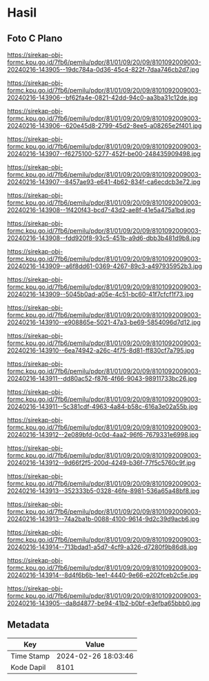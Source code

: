 # Hasil

## Foto C Plano

https://sirekap-obj-formc.kpu.go.id/7fb6/pemilu/pdpr/81/01/09/20/09/8101092009003-20240216-143905--19dc784a-0d36-45c4-822f-7daa746cb2d7.jpg

https://sirekap-obj-formc.kpu.go.id/7fb6/pemilu/pdpr/81/01/09/20/09/8101092009003-20240216-143906--bf62fa4e-0821-42dd-94c0-aa3ba31c12de.jpg

https://sirekap-obj-formc.kpu.go.id/7fb6/pemilu/pdpr/81/01/09/20/09/8101092009003-20240216-143906--620e45d8-2799-45d2-8ee5-a08265e2f401.jpg

https://sirekap-obj-formc.kpu.go.id/7fb6/pemilu/pdpr/81/01/09/20/09/8101092009003-20240216-143907--f6275100-5277-452f-be00-248435909498.jpg

https://sirekap-obj-formc.kpu.go.id/7fb6/pemilu/pdpr/81/01/09/20/09/8101092009003-20240216-143907--8457ae93-e641-4b62-834f-ca6ecdcb3e72.jpg

https://sirekap-obj-formc.kpu.go.id/7fb6/pemilu/pdpr/81/01/09/20/09/8101092009003-20240216-143908--1f420f43-bcd7-43d2-ae8f-41e5a475a1bd.jpg

https://sirekap-obj-formc.kpu.go.id/7fb6/pemilu/pdpr/81/01/09/20/09/8101092009003-20240216-143908--fdd920f8-93c5-451b-a9d6-dbb3b481d9b8.jpg

https://sirekap-obj-formc.kpu.go.id/7fb6/pemilu/pdpr/81/01/09/20/09/8101092009003-20240216-143909--a6f8dd61-0369-4267-89c3-a497935952b3.jpg

https://sirekap-obj-formc.kpu.go.id/7fb6/pemilu/pdpr/81/01/09/20/09/8101092009003-20240216-143909--5045b0ad-a05e-4c51-bc60-41f7cfcf1f73.jpg

https://sirekap-obj-formc.kpu.go.id/7fb6/pemilu/pdpr/81/01/09/20/09/8101092009003-20240216-143910--e908865e-5021-47a3-be69-5854096d7d12.jpg

https://sirekap-obj-formc.kpu.go.id/7fb6/pemilu/pdpr/81/01/09/20/09/8101092009003-20240216-143910--6ea74942-a26c-4f75-8d81-ff830cf7a795.jpg

https://sirekap-obj-formc.kpu.go.id/7fb6/pemilu/pdpr/81/01/09/20/09/8101092009003-20240216-143911--dd80ac52-f876-4f66-9043-98911733bc26.jpg

https://sirekap-obj-formc.kpu.go.id/7fb6/pemilu/pdpr/81/01/09/20/09/8101092009003-20240216-143911--5c381cdf-4963-4a84-b58c-616a3e02a55b.jpg

https://sirekap-obj-formc.kpu.go.id/7fb6/pemilu/pdpr/81/01/09/20/09/8101092009003-20240216-143912--2e089bfd-0c0d-4aa2-96f6-7679331e6998.jpg

https://sirekap-obj-formc.kpu.go.id/7fb6/pemilu/pdpr/81/01/09/20/09/8101092009003-20240216-143912--9d66f2f5-200d-4249-b36f-77f5c5760c9f.jpg

https://sirekap-obj-formc.kpu.go.id/7fb6/pemilu/pdpr/81/01/09/20/09/8101092009003-20240216-143913--352333b5-0328-46fe-8981-536a65a48bf8.jpg

https://sirekap-obj-formc.kpu.go.id/7fb6/pemilu/pdpr/81/01/09/20/09/8101092009003-20240216-143913--74a2ba1b-0088-4100-9614-9d2c39d9acb6.jpg

https://sirekap-obj-formc.kpu.go.id/7fb6/pemilu/pdpr/81/01/09/20/09/8101092009003-20240216-143914--713bdad1-a5d7-4cf9-a326-d7280f9b86d8.jpg

https://sirekap-obj-formc.kpu.go.id/7fb6/pemilu/pdpr/81/01/09/20/09/8101092009003-20240216-143914--8d4f6b6b-1ee1-4440-9e66-e202fceb2c5e.jpg

https://sirekap-obj-formc.kpu.go.id/7fb6/pemilu/pdpr/81/01/09/20/09/8101092009003-20240216-143905--da8d4877-be94-41b2-b0bf-e3efba65bbb0.jpg


## Metadata

| Key        | Value               |
| ---------- | ------------------- |
| Time Stamp | 2024-02-26 18:03:46 |
| Kode Dapil | 8101                |



